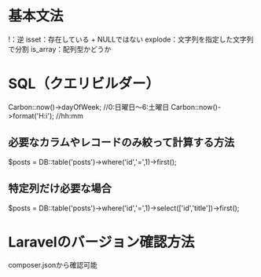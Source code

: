 # 基本文法

!：逆
isset：存在している + NULLではない
explode：文字列を指定した文字列で分割
is_array：配列型かどうか

# SQL（クエリビルダー）
Carbon::now()->dayOfWeek; //0:日曜日〜6:土曜日
Carbon::now()->format('H:i'); //hh:mm

## 必要なカラムやレコードのみ絞って計算する方法
$posts = DB::table('posts')->where('id','=',1)->first();
## 特定列だけ必要な場合
$posts = DB::table('posts')->where('id','=',1)->select(['id','title'])->first(); 

# Laravelのバージョン確認方法
composer.jsonから確認可能